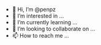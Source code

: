 - 👋 Hi, I’m @penpz
- 👀 I’m interested in ...
- 🌱 I’m currently learning ...
- 💞️ I’m looking to collaborate on ...
- 📫 How to reach me ...

<!---
penpz/penpz is a ✨ special ✨ repository because its `README.md` (this file) appears on your GitHub profile.
You can click the Preview link to take a look at your changes.
--->
